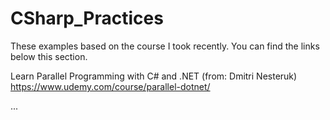 # CSharp_Practices
These examples based on the course I took recently. You can find the links below this section.

Learn Parallel Programming with C# and .NET (from: Dmitri Nesteruk)
https://www.udemy.com/course/parallel-dotnet/

...
